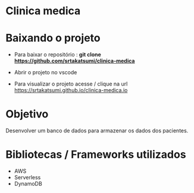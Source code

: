 # Clinica medica

# Baixando o projeto

- Para baixar o repositório : <b>git clone  <a href="https://github.com/srtakatsumi/clinica-medica">https://github.com/srtakatsumi/clinica-medica </a> </b> <br>
- Abrir o projeto no vscode <br>

- Para visualizar o projeto acesse / clique na url <a href="https://srtakatsumi.github.io/clinica-medica.io">https://srtakatsumi.github.io/clinica-medica.io</a>


# Objetivo 
Desenvolver um banco de dados para armazenar os dados dos pacientes.


# Bibliotecas / Frameworks utilizados

- AWS
- Serverless
- DynamoDB
